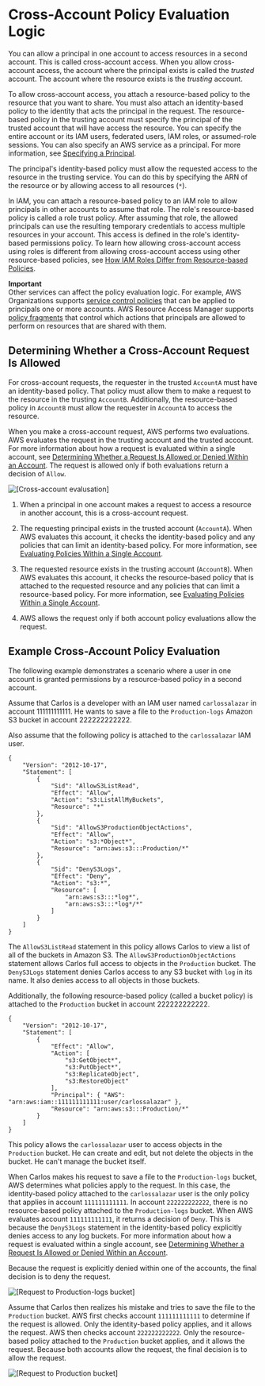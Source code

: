 # Cross\-Account Policy Evaluation Logic<a name="reference_policies_evaluation-logic-cross-account"></a>

You can allow a principal in one account to access resources in a second account\. This is called cross\-account access\. When you allow cross\-account access, the account where the principal exists is called the *trusted* account\. The account where the resource exists is the *trusting* account\. 

To allow cross\-account access, you attach a resource\-based policy to the resource that you want to share\. You must also attach an identity\-based policy to the identity that acts the principal in the request\. The resource\-based policy in the trusting account must specify the principal of the trusted account that will have access the resource\. You can specify the entire account or its IAM users, federated users, IAM roles, or assumed\-role sessions\. You can also specify an AWS service as a principal\. For more information, see [Specifying a Principal](reference_policies_elements_principal.md#Principal_specifying)\. 

The principal's identity\-based policy must allow the requested access to the resource in the trusting service\. You can do this by specifying the ARN of the resource or by allowing access to all resources \(`*`\)\.

In IAM, you can attach a resource\-based policy to an IAM role to allow principals in other accounts to assume that role\. The role's resource\-based policy is called a role trust policy\. After assuming that role, the allowed principals can use the resulting temporary credentials to access multiple resources in your account\. This access is defined in the role's identity\-based permissions policy\. To learn how allowing cross\-account access using roles is different from allowing cross\-account access using other resource\-based policies, see [How IAM Roles Differ from Resource\-based Policies](id_roles_compare-resource-policies.md)\. 

**Important**  
Other services can affect the policy evaluation logic\. For example, AWS Organizations supports [service control policies](https://docs.aws.amazon.com/organizations/latest/userguide/orgs_manage_policies_scp.html) that can be applied to principals one or more accounts\. AWS Resource Access Manager supports [policy fragments](https://docs.aws.amazon.com/ram/latest/userguide/permissions.html) that control which actions that principals are allowed to perform on resources that are shared with them\.

## Determining Whether a Cross\-Account Request Is Allowed<a name="policy-eval-cross-account"></a>

For cross\-account requests, the requester in the trusted `AccountA` must have an identity\-based policy\. That policy must allow them to make a request to the resource in the trusting `AccountB`\. Additionally, the resource\-based policy in `AccountB` must allow the requester in `AccountA` to access the resource\.

When you make a cross\-account request, AWS performs two evaluations\. AWS evaluates the request in the trusting account and the trusted account\. For more information about how a request is evaluated within a single account, see [Determining Whether a Request Is Allowed or Denied Within an Account](reference_policies_evaluation-logic.md#policy-eval-denyallow)\. The request is allowed only if both evaluations return a decision of `Allow`\.

![\[Cross-account evalusation\]](http://docs.aws.amazon.com/IAM/latest/UserGuide/images/policy_cross-account-eval-simple.png)

1. When a principal in one account makes a request to access a resource in another account, this is a cross\-account request\.

1. The requesting principal exists in the trusted account \(`AccountA`\)\. When AWS evaluates this account, it checks the identity\-based policy and any policies that can limit an identity\-based policy\. For more information, see [Evaluating Policies Within a Single Account](reference_policies_evaluation-logic.md#policy-eval-basics)\.

1. The requested resource exists in the trusting account \(`AccountB`\)\. When AWS evaluates this account, it checks the resource\-based policy that is attached to the requested resource and any policies that can limit a resource\-based policy\. For more information, see [Evaluating Policies Within a Single Account](reference_policies_evaluation-logic.md#policy-eval-basics)\.

1. AWS allows the request only if both account policy evaluations allow the request\.

## Example Cross\-Account Policy Evaluation<a name="policies_evaluation_example-cross-account"></a>

The following example demonstrates a scenario where a user in one account is granted permissions by a resource\-based policy in a second account\.

Assume that Carlos is a developer with an IAM user named `carlossalazar` in account 111111111111\. He wants to save a file to the `Production-logs` Amazon S3 bucket in account 222222222222\. 

Also assume that the following policy is attached to the `carlossalazar` IAM user\.

```
{
    "Version": "2012-10-17",
    "Statement": [
        {
            "Sid": "AllowS3ListRead",
            "Effect": "Allow",
            "Action": "s3:ListAllMyBuckets",
            "Resource": "*"
        },
        {
            "Sid": "AllowS3ProductionObjectActions",
            "Effect": "Allow",
            "Action": "s3:*Object*",
            "Resource": "arn:aws:s3:::Production/*"
        },
        {
            "Sid": "DenyS3Logs",
            "Effect": "Deny",
            "Action": "s3:*",
            "Resource": [
                "arn:aws:s3:::*log*",
                "arn:aws:s3:::*log*/*"
            ]
        }
    ]
}
```

The `AllowS3ListRead` statement in this policy allows Carlos to view a list of all of the buckets in Amazon S3\. The `AllowS3ProductionObjectActions` statement allows Carlos full access to objects in the `Production` bucket\. The `DenyS3Logs` statement denies Carlos access to any S3 bucket with `log` in its name\. It also denies access to all objects in those buckets\.

Additionally, the following resource\-based policy \(called a bucket policy\) is attached to the `Production` bucket in account 222222222222\. 

```
{
    "Version": "2012-10-17",
    "Statement": [
        {
            "Effect": "Allow",
            "Action": [
                "s3:GetObject*",
                "s3:PutObject*",
                "s3:ReplicateObject",
                "s3:RestoreObject"
            ],
            "Principal": { "AWS": "arn:aws:iam::111111111111:user/carlossalazar" },
            "Resource": "arn:aws:s3:::Production/*"
        }
    ]
}
```

This policy allows the `carlossalazar` user to access objects in the `Production` bucket\. He can create and edit, but not delete the objects in the bucket\. He can't manage the bucket itself\.

When Carlos makes his request to save a file to the `Production-logs` bucket, AWS determines what policies apply to the request\. In this case, the identity\-based policy attached to the `carlossalazar` user is the only policy that applies in account `111111111111`\. In account `222222222222`, there is no resource\-based policy attached to the `Production-logs` bucket\. When AWS evaluates account `111111111111`, it returns a decision of `Deny`\. This is because the `DenyS3Logs` statement in the identity\-based policy explicitly denies access to any log buckets\. For more information about how a request is evaluated within a single account, see [Determining Whether a Request Is Allowed or Denied Within an Account](reference_policies_evaluation-logic.md#policy-eval-denyallow)\.

Because the request is explicitly denied within one of the accounts, the final decision is to deny the request\.

![\[Request to Production-logs bucket\]](http://docs.aws.amazon.com/IAM/latest/UserGuide/images/policy_cross-account-eval-example.png)

Assume that Carlos then realizes his mistake and tries to save the file to the `Production` bucket\. AWS first checks account `111111111111` to determine if the request is allowed\. Only the identity\-based policy applies, and it allows the request\. AWS then checks account `222222222222`\. Only the resource\-based policy attached to the `Production` bucket applies, and it allows the request\. Because both accounts allow the request, the final decision is to allow the request\.

![\[Request to Production bucket\]](http://docs.aws.amazon.com/IAM/latest/UserGuide/images/policy_cross-account-eval-example-correct.png)